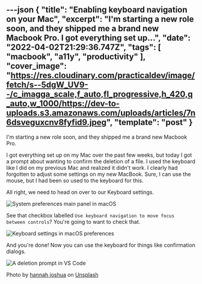 ---json
{
  "title": "Enabling keyboard navigation on your Mac",
  "excerpt": "I'm starting a new role soon, and they shipped me a brand new Macbook Pro.  I got everything set up...",
  "date": "2022-04-02T21:29:36.747Z",
  "tags": [
    "macbook",
    "a11y",
    "productivity"
  ],
  "cover_image": "https://res.cloudinary.com/practicaldev/image/fetch/s--5dgW_UV9--/c_imagga_scale,f_auto,fl_progressive,h_420,q_auto,w_1000/https://dev-to-uploads.s3.amazonaws.com/uploads/articles/7n6dsveguxcnv8fyfid9.jpeg",
  "template": "post"
}
---
I'm starting a new role soon, and they shipped me a brand new Macbook Pro.

I got everything set up on my Mac over the past few weeks, but today I got a prompt about wanting to confirm the deletion of a file. I used the keyboard like I did on my previous Mac and realized it didn't work. I clearly had forgotten to adjust some settings on my new MacBook. Sure, I can use the mouse, but I had been so used to the keyboard for this.

All right, we need to head on over to our Keyboard settings.

![System preferences main panel in macOS](https://dev-to-uploads.s3.amazonaws.com/uploads/articles/4pktrkdwpvpb1k2kw3e2.png)

See that checkbox labelled `Use keyboard navigation to move focus between controls`? You're going to want to check that.

![Keyboard settings in macOS preferences](https://dev-to-uploads.s3.amazonaws.com/uploads/articles/x1vsaa2szv8cgosh4c8i.png)

And you're done! Now you can use the keyboard for things like confirmation dialogs.

![A deletion prompt in VS Code](https://dev-to-uploads.s3.amazonaws.com/uploads/articles/196fplgyqth8bwqacbg7.png) 

Photo by <a href="https://unsplash.com/@hannahjoshua?utm_source=unsplash&utm_medium=referral&utm_content=creditCopyText">hannah joshua</a> on <a href="https://unsplash.com/s/photos/mac-keyboard?utm_source=unsplash&utm_medium=referral&utm_content=creditCopyText">Unsplash</a>
